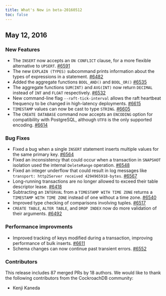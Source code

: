 ```yaml
---
title: What's New in beta-20160512
toc: false
---
```


## May 12, 2016

### New Features

* The `INSERT` now accepts an `ON CONFLICT` clause, for a more
  flexible alternative to `UPSERT`.
  [#6591](https://github.com/cockroachdb/cockroach/pull/6591)
* The new `EXPLAIN (TYPES)` subcommand prints information about the
  types of expressions in a statement.
  [#6482](https://github.com/cockroachdb/cockroach/pull/6482)
* Added the aggregate functions `BOOL_AND()` and `BOOL_OR()`
  [#6535](https://github.com/cockroachdb/cockroach/pull/6535)
* The aggregate functions `SUM(INT)` and `AVG(INT)` now return
  `DECIMAL` instead of `INT` and `FLOAT` respectively.
  [#6532](https://github.com/cockroachdb/cockroach/pull/6532)
* New command-line flag `--raft-tick-interval` allows the raft
  heartbeat frequency to be changed in high-latency deployments.
  [#6615](https://github.com/cockroachdb/cockroach/pull/6615)
* `TIMESTAMP` values can now be cast to type `STRING`.
  [#6605](https://github.com/cockroachdb/cockroach/pull/6605)
* The `CREATE DATABASE` command now accepts an `ENCODING` option for
  compatibility with PostgreSQL, although `UTF8` is the only supported
  encoding.
  [#6614](https://github.com/cockroachdb/cockroach/pull/6614)

### Bug Fixes

* Fixed a bug when a single `INSERT` statement inserts multiple values
  for the same primary key.
  [#6564](https://github.com/cockroachdb/cockroach/pull/6564)
* Fixed an inconsistency that could occur when a transaction in
  `SNAPSHOT` isolation used the internal `DeleteRange` operation.
  [#6548](https://github.com/cockroachdb/cockroach/pull/6548)
* Fixed an integer underflow that could result in log messages like
  `transport: http2Server received 4294965918-bytes`.
  [#6567](https://github.com/cockroachdb/cockroach/pull/6567)
* Long-running transactions are no longer allowed to exceed their
  table descriptor lease.
  [#6418](https://github.com/cockroachdb/cockroach/pull/6418)
* Subtracting an `INTERVAL` from a `TIMESTAMP WITH TIME ZONE` returns
  a `TIMESTAMP WITH TIME ZONE` instead of one without a time zone.
  [#6540](https://github.com/cockroachdb/cockroach/pull/6540)
* Improved type checking of comparisons involving tuples.
  [#6517](https://github.com/cockroachdb/cockroach/pull/6517)
* `CREATE TABLE`, `ALTER TABLE`, and `DROP INDEX` now do more
  validation of their arguments.
  [#6492](https://github.com/cockroachdb/cockroach/pull/6492)


### Performance improvments

* Improved tracking of keys modified during a transaction, improving
  performance of bulk inserts.
  [#6611](https://github.com/cockroachdb/cockroach/pull/6611)
* Schema changes can now continue past transient errors.
  [#6552](https://github.com/cockroachdb/cockroach/pull/6552)

### Contributors

This release includes 87 merged PRs by 18 authors. We would like to
thank the following contributors from the CockroachDB community:

* Kenji Kaneda
